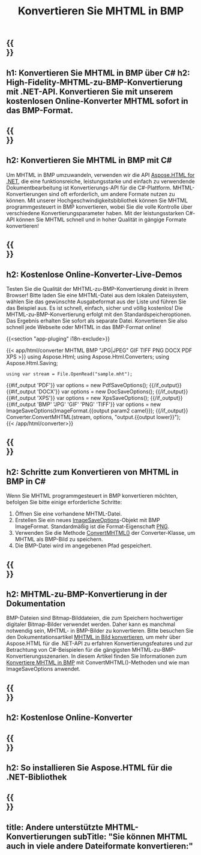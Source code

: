 ﻿---
translation: true
template: /templates/_template-conversion-child.md
title: Konvertieren Sie MHTML in BMP
description: Konvertieren Sie MHTML in BMP in C#. Verwenden Sie einfach die Konverter-API innerhalb von ASP.NET oder einer beliebigen .NET-Anwendung. Probieren Sie kostenlos online MHTML to BMP Converter aus!
url: /net/conversion/mhtml-to-bmp/
family: html
platformtag: net
feature: conversion
informat: MHTML
outformat: BMP
otherformats: DOCX PDF XPS GIF JPEG PNG TIFF
---

{{<section banner>}}
---
h1: Konvertieren Sie MHTML in BMP über C#
h2: High-Fidelity-MHTML-zu-BMP-Konvertierung mit .NET-API. Konvertieren Sie mit unserem kostenlosen Online-Konverter MHTML sofort in das BMP-Format.
---

{{<section overview>}}
---
h2: Konvertieren Sie MHTML in BMP mit C#
---

Um MHTML in BMP umzuwandeln, verwenden wir die API [Aspose.HTML for .NET](https://products.aspose.com/html/net/), die eine funktionsreiche, leistungsstarke und einfach zu verwendende Dokumentbearbeitung ist Konvertierungs-API für die C#-Plattform. MHTML-Konvertierungen sind oft erforderlich, um andere Formate nutzen zu können. Mit unserer Hochgeschwindigkeitsbibliothek können Sie MHTML programmgesteuert in BMP konvertieren, wobei Sie die volle Kontrolle über verschiedene Konvertierungsparameter haben. Mit der leistungsstarken C#-API können Sie MHTML schnell und in hoher Qualität in gängige Formate konvertieren!

{{<section demos>}}
---
h2: Kostenlose Online-Konverter-Live-Demos
---

Testen Sie die Qualität der MHTML-zu-BMP-Konvertierung direkt in Ihrem Browser! Bitte laden Sie eine MHTML-Datei aus dem lokalen Dateisystem, wählen Sie das gewünschte Ausgabeformat aus der Liste und führen Sie das Beispiel aus. Es ist schnell, einfach, sicher und völlig kostenlos! Die MHTML-zu-BMP-Konvertierung erfolgt mit den Standardspeicheroptionen. Das Ergebnis erhalten Sie sofort als separate Datei. Konvertieren Sie also schnell jede Webseite oder MHTML in das BMP-Format online!

{{<section "app-pluging" i18n-exclude>}}

{{< app/html/converter MHTML BMP "JPG|JPEG" GIF TIFF PNG DOCX PDF XPS >}}
using Aspose.Html;
using Aspose.Html.Converters;
using Aspose.Html.Saving;

    using var stream = File.OpenRead("sample.mht");
{{#if_output 'PDF'}}
    var options = new PdfSaveOptions();
{{/if_output}}
{{#if_output 'DOCX'}}
    var options = new DocSaveOptions();
{{/if_output}}
{{#if_output 'XPS'}}
    var options = new XpsSaveOptions();
{{/if_output}}
{{#if_output 'BMP' 'JPG' 'GIF' 'PNG' 'TIFF'}}
    var options = new ImageSaveOptions(ImageFormat.{{output param2 camel}});
{{/if_output}}
    Converter.ConvertMHTML(stream, options, "output.{{output lower}}");   
{{< /app/html/converter>}} 


{{<section steps>}}
---
h2: Schritte zum Konvertieren von MHTML in BMP in C#
---

Wenn Sie MHTML programmgesteuert in BMP konvertieren möchten, befolgen Sie bitte einige erforderliche Schritte:
1. Öffnen Sie eine vorhandene MHTML-Datei.
1. Erstellen Sie ein neues [ImageSaveOptions](https://reference.aspose.com/html/net/aspose.html.saving/imagesaveoptions)-Objekt mit BMP ImageFormat. Standardmäßig ist die Format-Eigenschaft [PNG](https://reference.aspose.com/html/net/aspose.html.rendering.image/imageformat).
1. Verwenden Sie die Methode [ConvertMHTML()](https://reference.aspose.com/html/net/aspose.html.converters/converter/convertmhtml/) der Converter-Klasse, um MHTML als BMP-Bild zu speichern.
1. Die BMP-Datei wird im angegebenen Pfad gespeichert.




{{<section documentation>}}
---
h2: MHTML-zu-BMP-Konvertierung in der Dokumentation
---

BMP-Dateien sind Bitmap-Bilddateien, die zum Speichern hochwertiger digitaler Bitmap-Bilder verwendet werden. Daher kann es manchmal notwendig sein, MHTML- in BMP-Bilder zu konvertieren. Bitte besuchen Sie den Dokumentationsartikel [MHTML in Bild konvertieren](https://docs.aspose.com/html/net/converting-between-formats/mhtml-to-image/), um mehr über Aspose.HTML für die .NET-API zu erfahren Konvertierungsfeatures und zur Betrachtung von C#-Beispielen für die gängigsten MHTML-zu-BMP-Konvertierungsszenarien. In diesem Artikel finden Sie Informationen zum <a href="https://docs.aspose.com/html/net/converting-between-formats/mhtml-to-image/#convert-mhtml-to-bmp " target="_blank">Konvertiere MHTML in BMP</a> mit ConvertMHTML()-Methoden und wie man ImageSaveOptions anwendet.

{{<section online-converters>}}
---
h2: Kostenlose Online-Konverter
---

{{<section get-started>}}
---
h2: So installieren Sie Aspose.HTML für die .NET-Bibliothek
---

{{<section other-conversions>}}
---
title: Andere unterstützte MHTML-Konvertierungen
subTitle: "Sie können MHTML auch in viele andere Dateiformate konvertieren:"
---